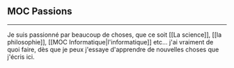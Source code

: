 


## MOC Passions

---

Je suis passionné par beaucoup de choses, que ce soit [[La science]], [[la philosophie]], [[MOC Informatique|l'informatique]] etc... j'ai vraiment de quoi faire, dès que je peux j'essaye d'apprendre de nouvelles choses que j'écris ici.